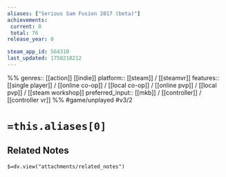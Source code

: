 ```yaml
---
aliases: ["Serious Sam Fusion 2017 (beta)"]
achievements:
 current: 0
 total: 76
release_year: 0

steam_app_id: 564310
last_updated: 1750218212
---
```

%%
genres:: [[action]] [[indie]]
platform:: [[steam]] / [[steamvr]]
features:: [[single player]] / [[online co-op]] / [[local co-op]] / [[online pvp]] / [[local pvp]] / [[steam workshop]]
preferred_input:: [[mkb]] / [[controller]] / [[controller vr]]
%%
#game/unplayed
#v3/2

# `=this.aliases[0]`
## Related Notes
`$=dv.view("attachments/related_notes")`